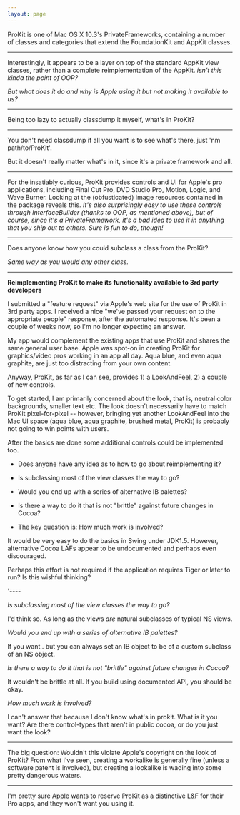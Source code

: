 ```yaml
---
layout: page
---
```




ProKit is one of Mac OS X 10.3's PrivateFrameworks, containing a number of classes and categories that extend the FoundationKit and AppKit classes.

----

Interestingly, it appears to be a layer on top of the standard AppKit view classes, rather than a complete reimplementation of the AppKit. *isn't this kinda the point of OOP?*

*But what does it *do* and why is Apple using it but not making it available to us?*

----

Being too lazy to actually classdump it myself, what's in ProKit?

----

You don't need classdump if all you want is to see what's there, just 'nm path/to/ProKit'.

But it doesn't really matter what's in it, since it's a private framework and all.

----

For the insatiably curious, ProKit provides controls and UI for Apple's pro applications, including Final Cut Pro, DVD Studio Pro, Motion, Logic, and Wave Burner. Looking at the (obfusticated) image resources contained in the package reveals this. *It's also surprisingly easy to use these controls through InterfaceBuilder (thanks to OOP, as mentioned above), but of course, since it's a PrivateFramework, it's a bad idea to use it in anything that you ship out to others. Sure is fun to do, though!*

----

Does anyone know how you could subclass a class from the ProKit?

*Same way as you would any other class.*

----

**Reimplementing ProKit to make its functionality available to 3rd party developers**

I submitted a "feature request" via Apple's web site for the use of ProKit in 3rd party apps. I received a nice "we've passed your request on to the appropriate people" response, after the automated response. It's been a couple of weeks now, so I'm no longer expecting an answer. 

My app would complement the existing apps that use ProKit and shares the same general user base.
Apple was spot-on in creating ProKit for graphics/video pros working in an app all day.
Aqua blue, and even aqua graphite, are just too distracting from your own content.

Anyway, ProKit, as far as I can see, provides 1) a LookAndFeel, 2) a couple of new controls.

To get started, I am primarily concerned about the look, that is, neutral color backgrounds, smaller text etc.
The look doesn't necessarily have to match ProKit pixel-for-pixel -- however, bringing yet another LookAndFeel into the Mac UI space (aqua blue, aqua graphite, brushed metal, ProKit) is probably not going to win points with users.

After the basics are done some additional controls could be implemented too.

 
 * Does anyone have any idea as to how to go about reimplementing it?
 * Is subclassing most of the view classes the way to go?
 * Would you end up with a series of alternative IB palettes?
 * Is there a way to do it that is not "brittle" against future changes in Cocoa?

 * The key question is: How much work is involved?
 

It would be very easy to do the basics in Swing under JDK1.5. However, alternative Cocoa LAFs appear to be undocumented and perhaps even discouraged.

Perhaps this effort is not required if the application requires Tiger or later to run? Is this wishful thinking?

'----

*Is subclassing most of the view classes the way to go?*

I'd think so.  As long as the views *are* natural subclasses of typical NS views.

*Would you end up with a series of alternative IB palettes?*

If you want.. but you can always set an IB object to be of a custom subclass of an NS object.  

*Is there a way to do it that is not "brittle" against future changes in Cocoa?*

It wouldn't be brittle at all.  If you build using documented API, you should be okay.

*How much work is involved?*

I can't answer that because I don't know what's in prokit.  What is it you want?  Are there control-types that aren't in public cocoa, or do you just want the look?

----

The big question: Wouldn't this violate Apple's copyright on the look of ProKit? From what I've seen, creating a workalike is generally fine (unless a software patent is involved), but creating a lookalike is wading into some pretty dangerous waters.

----

I'm pretty sure Apple wants to reserve ProKit as a distinctive L&F for their Pro apps, and they won't want you using it.
